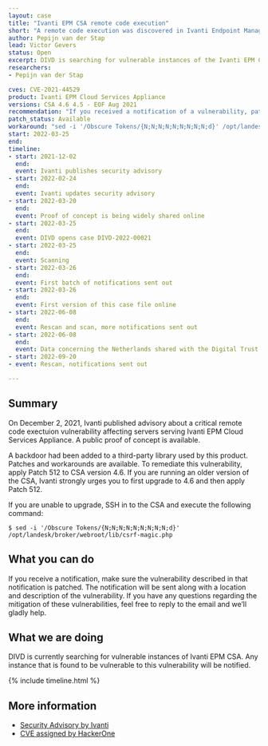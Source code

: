 ```yaml
---
layout: case
title: "Ivanti EPM CSA remote code execution"
short: "A remote code execution was discovered in Ivanti Endpoint Manager Cloud Service Appliance (CSA)."
author: Pepijn van der Stap
lead: Victor Gevers
status: Open
excerpt: DIVD is searching for vulnerable instances of the Ivanti EPM Cloud Services Appliance (CSA).
researchers:
- Pepijn van der Stap

cves: CVE-2021-44529
product: Ivanti EPM Cloud Services Appliance
versions: CSA 4.6 4.5 - EOF Aug 2021
recommendation: "If you received a notification of a vulnerability, patch your system with the information provided in this notification."
patch_status: Available
workaround: "sed -i '/Obscure Tokens/{N;N;N;N;N;N;N;N;N;d}' /opt/landesk/broker/webroot/lib/csrf-magic.php"
start: 2022-03-25
end:
timeline:
- start: 2021-12-02
  end:
  event: Ivanti publishes security advisory
- start: 2022-02-24 
  end:
  event: Ivanti updates security advisory
- start: 2022-03-20
  end:
  event: Proof of concept is being widely shared online
- start: 2022-03-25
  end:
  event: DIVD opens case DIVD-2022-00021
- start: 2022-03-25
  end:
  event: Scanning
- start: 2022-03-26
  end:
  event: First batch of notifications sent out 
- start: 2022-03-26
  end:
  event: First version of this case file online 
- start: 2022-06-08
  end:
  event: Rescan and scan, more notifications sent out
- start: 2022-06-08
  end:
  event: Data concerning the Netherlands shared with the Digital Trust Center and the Dutch Security Clearing House (Security Meldpunt)
- start: 2022-09-20
- event: Rescan, notifications sent out

---
```

## Summary


On December 2, 2021, Ivanti published advisory about a critical remote code exectuion vulnerability affecting servers serving Ivanti EPM Cloud Services Appliance. A public proof of concept is available. 

A backdoor had been added to a third-party library used by this product. Patches and workarounds are available. To remediate this vulnerability, apply Patch 512 to CSA version 4.6. If you are running an older version of the CSA, Ivanti strongly urges you to first upgrade to 4.6 and then apply Patch 512.

If you are unable to upgrade, SSH in to the CSA and execute the following command:

```
$ sed -i '/Obscure Tokens/{N;N;N;N;N;N;N;N;N;d}' /opt/landesk/broker/webroot/lib/csrf-magic.php
```

## What you can do

If you receive a notification, make sure the vulnerability described in that notification is patched. The notification will be sent along with a location and description of the vulnerability. If you have any questions regarding the mitigation of these vulnerabilities, feel free to reply to the email and we’ll gladly help. 

## What we are doing

DIVD is currently searching for vulnerable instances of Ivanti EPM CSA. Any instance that is found to be vulnerable to this vulnerability will be notified.

{% include timeline.html %}

## More information
* [Security Advisory by Ivanti](https://forums.ivanti.com/s/article/SA-2021-12-02?language=en_US)
* [CVE assigned by HackerOne](https://cve.mitre.org/cgi-bin/cvename.cgi?name=CVE-2021-44529)

